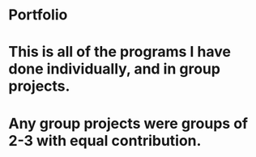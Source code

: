 # Portfolio

# This is all of the programs I have done individually, and in group projects.

# Any group projects were groups of 2-3 with equal contribution.
